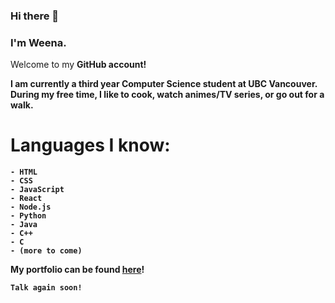 ### Hi there 👋


### I'm Weena.

Welcome to my <b>GitHub account!<b>

I am currently a third year Computer Science student at UBC Vancouver. During my free time, I like to cook, watch animes/TV series, or go out for a walk. 

# Languages I know: 
```
- HTML
- CSS
- JavaScript
- React
- Node.js
- Python 
- Java
- C++
- C
- (more to come)
```

My portfolio can be found [here](https://weenawibowo.netlify.app/)!

`Talk again soon!`





